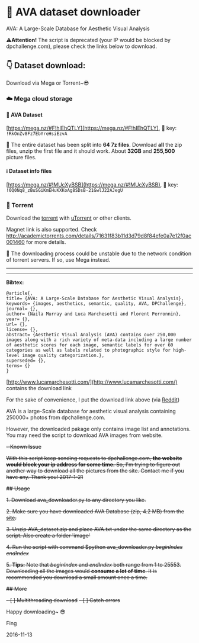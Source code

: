 # :flower_playing_cards: AVA dataset downloader

AVA: A Large-Scale Database for Aesthetic Visual Analysis

:warning:**Attention!** The script is deprecated (your IP would be blocked by dpchallenge.com), please check the links below to download.

## :point_down: Dataset download: 

Download via Mega or Torrent~:sunglasses:

### :cloud: Mega cloud storage

#### :file_folder: AVA Dataset

[https://mega.nz/#F!hIEhQTLY](https://mega.nz/#F!hIEhQTLY), :key: key: `!RkOnZv8Fz7EbYreHsiEzvA`
  
:memo: The entire dataset has been split into **64 7z files**. Download **all** the zip files, unzip the first file and it should work. About **32GB** and **255,500** picture files.

#### :information_source: Dataset info files

[https://mega.nz/#!MUcXyBSB](https://mega.nz/#!MUcXyBSB), :key: key: `!0Q0Nq8_zBuSGiKmEHuKXKoAg8SDsB-21GwlJ22AJegU`

### :link: Torrent

Download the [torrent](http://academictorrents.com/download/71631f83b11d3d79d8f84efe0a7e12f0ac001460.torrent) with [uTorrent](http://www.utorrent.com/) or other clients.

Magnet link is also supported. Check http://academictorrents.com/details/71631f83b11d3d79d8f84efe0a7e12f0ac001460 for more details.

:memo: The downloading process could be unstable due to the network condition of torrent servers. If so, use Mega instead.

---

<hr></hr>

**Bibtex:**
```
@article{,
title= {AVA: A Large-Scale Database for Aesthetic Visual Analysis},
keywords= {images, aesthetics, semantic, quality, AVA, DPChallenge},
journal= {},
author= {Naila Murray and Luca Marchesotti and Florent Perronnin},
year= {},
url= {},
license= {},
abstract= {Aesthetic Visual Analysis (AVA) contains over 250,000 images along with a rich variety of meta-data including a large number of aesthetic scores for each image, semantic labels for over 60 categories as well as labels related to photographic style for high-level image quality categorization.},
superseded= {},
terms= {}
}
```

[http://www.lucamarchesotti.com/](http://www.lucamarchesotti.com/) contains the download link

For the sake of convenience, I put the download link above (via [Reddit](https://redd.it/5sa3ag))

AVA is a large-Scale database for aesthetic visual analysis containing 250000+ photos from dpchallenge.com.

However, the downloaded pakage only contains image list and annotations. You may need the script to download AVA images from website.

~~- Known Issue~~

~~With this script keep sending requests to dpchallenge.com, **the website would block your ip address for some time.**
So, I'm trying to figure out another way to download all the pictures from the site.
Contact me if you have any. Thank you!
2017-1-21~~

~~## Usage~~

~~1. Download ava_downloader.py to any directory you like.~~

~~2. Make sure you have downloaded AVA Database (zip, 4.2 MB) from the [site](http://www.lucamarchesotti.com/ava/download/start_download.html).~~

~~3. Unzip AVA_dataset.zip and place AVA.txt under the same directory as the script. Also create a folder 'image'~~

~~4. Run the script with command $python ava_downloader.py *beginIndex endIndex*~~

~~5. **Tips:** Note that *beginIndex* and *endIndex* both range from 1 to 25553. Downloading all the images would **consume a lot of time**. It is recommended you download a small amount once a time.~~

~~## More~~

~~- [ ] Multithreading download~~
~~- [ ] Catch errors~~

Happy downloading~ :sunglasses:

Fing

2016-11-13
